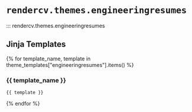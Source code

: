 # `rendercv.themes.engineeringresumes`

::: rendercv.themes.engineeringresumes

## Jinja Templates

{% for template_name, template in theme_templates["engineeringresumes"].items() %}
### {{ template_name }}

```typst
{{ template }}
```

{% endfor %}
